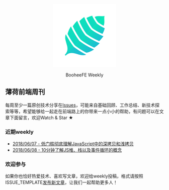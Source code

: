 <p align="center">
	<img width="200" height="200" src="assets/img/logo.png" alt="logo">
	<p align="center">BooheeFE Weekly</p>
</p>

## 薄荷前端周刊
每周至少一篇原创技术分享在[Issues](https://github.com/BooheeFE/weekly/issues)，可能来自基础回顾、工作总结、新技术探索等等，希望能够给一起走在前端路上的你带来一点小小的帮助，有问题可以在文章下面留言，欢迎Watch & Star ★

### 近期weekly
- [2018/06/07 - 低门槛彻底理解JavaScript中的深拷贝和浅拷贝](https://github.com/BooheeFE/weekly/issues/1)
- [2018/06/08 - 10分钟了解JS堆、栈以及事件循环的概念](https://github.com/BooheeFE/weekly/issues/2)

### 欢迎参与
如果你也恰好热爱技术、喜欢写文章，欢迎给weekly投稿，格式请按照ISSUE_TEMPLATE[发布新文章](https://github.com/BooheeFE/weekly/issues/new?template=new+article.md)，让我们一起帮助更多人！
